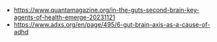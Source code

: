 * https://www.quantamagazine.org/in-the-guts-second-brain-key-agents-of-health-emerge-20231121
* https://www.adxs.org/en/page/495/6-gut-brain-axis-as-a-cause-of-adhd
